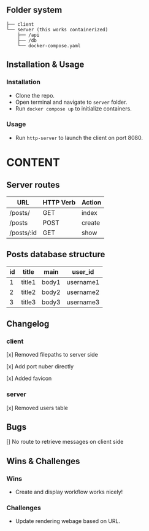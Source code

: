 ## Folder system

    ├── client  
    └── server (this works containerized)                    
        ├── /api           
        ├── /db         
        └── docker-compose.yaml


## Installation & Usage

### Installation

* Clone the repo.
* Open terminal and navigate to `server` folder.
* Run `docker compose up` to initialize containers.

### Usage

* Run `http-server` to launch the client on port 8080.

# CONTENT

## Server routes

| **URL** | **HTTP Verb** |  **Action**|
|------------|-------------|------------|
| /posts/    | GET         | index  
| /posts     | POST        | create   
| /posts/:id | GET         | show  



## Posts database structure
| id | title |  main | user_id|
|----|-------|-------|-------    |
|  1 |title1 | body1 | username1 |
|  2 |title2 | body2 | username2 |
|  3 |title3 | body3 | username3 |



## Changelog

### client

[x] Removed filepaths to server side 

[x] Add port nuber directly

[x] Added favicon

### server

[x] Removed users table

## Bugs

[] No route to retrieve messages on client side

## Wins & Challenges

### Wins

* Create and display workflow works nicely!

### Challenges

* Update rendering webage based on URL. 
